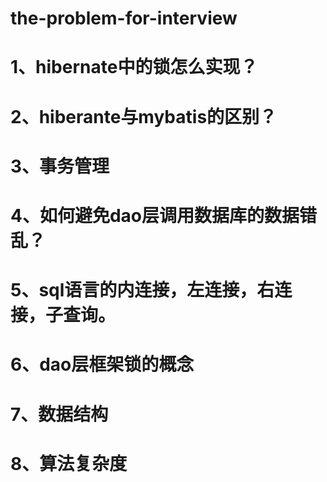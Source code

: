 # the-problem-for-interview
# 1、hibernate中的锁怎么实现？
# 2、hiberante与mybatis的区别？
# 3、事务管理
# 4、如何避免dao层调用数据库的数据错乱？
# 5、sql语言的内连接，左连接，右连接，子查询。
# 6、dao层框架锁的概念
# 7、数据结构
# 8、算法复杂度

